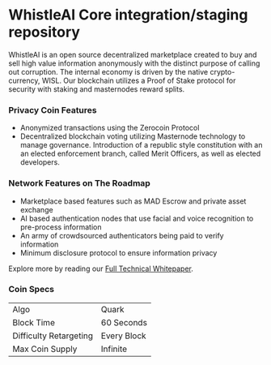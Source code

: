 WhistleAI Core integration/staging repository
=====================================

WhistleAI is an open source decentralized marketplace created to buy and sell high value information anonymously with the distinct purpose of calling out corruption. The internal economy is driven by the native crypto-currency, WISL. Our blockchain utilizes a Proof of Stake protocol for security with staking and masternodes reward splits.

### Privacy Coin Features

- Anonymized transactions using the Zerocoin Protocol
- Decentralized blockchain voting utilizing Masternode technology to manage governance. Introduction of a republic style constitution with an an elected enforcement branch, called Merit Officers, as well as elected developers.

### Network Features on The Roadmap

- Marketplace based features such as MAD Escrow and private asset exchange
- AI based authentication nodes that use facial and voice recognition to pre-process information
- An army of crowdsourced authenticators being paid to verify information
- Minimum disclosure protocol to ensure information privacy

Explore more by reading our [Full Technical Whitepaper](https://whistleai.io/WhistleAI_Full_Technical.pdf).

### Coin Specs
<table>
<tr><td>Algo</td><td>Quark</td></tr>
<tr><td>Block Time</td><td>60 Seconds</td></tr>
<tr><td>Difficulty Retargeting</td><td>Every Block</td></tr>
<tr><td>Max Coin Supply</td><td>Infinite</td></tr>
<!--<tr><td>Premine</td><td>500,000,000 WISL*</td></tr>-->
</table>
